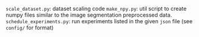 
`scale_dataset.py`: dataset scaling code
`make_npy.py`: util script to create numpy files similar to the image segmentation preprocessed data.
`schedule_experiments.py`: run experiments listed in the given `json` file (see `config/` for format)